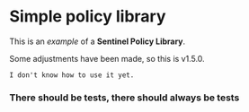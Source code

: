 # Simple policy library

This is an *example* of a **Sentinel Policy Library**.

Some adjustments have been made, so this is v1.5.0.

```
I don't know how to use it yet.
```

### There should be tests, there should always be tests

